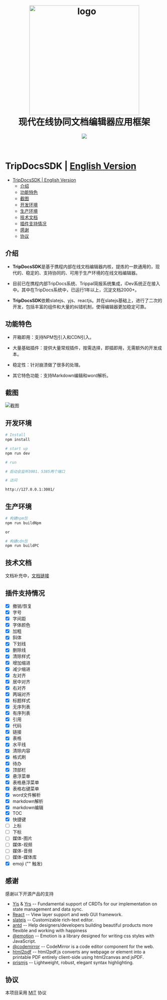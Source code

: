 <div align="center">

<h1 style="border-bottom: none">
     <img width="350" src="https://github.com/ctripcorp/tripdocs/raw/main/tripdocslogo.png" alt="logo" /><br />
   现代在线协同文档编辑器应用框架
    <br>
</h1>
<p align="center">
  <a href="https://join.slack.com/t/tripdocshq/shared_invite/zt-1p4dernsl-kJ0W4jFBGLMVnCD120PFlg">
    <img src="https://img.shields.io/badge/slack-tripdocs-brightgreen.svg?logo=slack">
  </a>
</p>
<br/>
</div>


# TripDocsSDK | [English Version](readme_en.md)

<!-- MarkdownTOC -->



- [TripDocsSDK | English Version](#tripdocssdk--english-version)
  - [介绍](#介绍)
  - [功能特色](#功能特色)
  - [截图](#截图)
  - [开发环境](#开发环境)
  - [生产环境](#生产环境)
  - [技术文档](#技术文档)
  - [插件支持情况](#插件支持情况)
  - [感谢](#感谢)
  - [协议](#协议)

<!-- /MarkdownTOC -->

## 介绍

+ **TripDocsSDK**是基于携程内部在线文档编辑器内核，提炼的一款通用的，现代的、稳定的、支持协同的、可用于生产环境的在线文档编辑器。

+ 目前已在携程内部TripDocs系统、Trippal简报系统集成，iDev系统正在接入中。其中在TripDocs系统中，已运行1年以上，沉淀文档2000+。

+ **TripDocsSDK**依赖slatejs、yjs、reactjs。并在slatejs基础上，进行了二次的开发，包括丰富的组件和大量的纠错机制，使得编辑器更加稳定可靠。

## 功能特色

- 开箱即用：支持NPM包引入和CDN引入。

- 大量基础插件：提供大量常规插件，按需选择，即插即用，无需额外的开发成本。

- 稳定性：针对崩溃做了很多的处理。

- 其它特色功能：支持Markdown编辑和word解析。

## 截图
![截图](https://github.com/ctripcorp/tripdocs/raw/main/tripdocs.png)

## 开发环境

```bash
# Install
npm install

# start up
npm run dev

# run 

# 启动会监听3001、5385两个端口

# 访问

http://127.0.0.1:3001/
```

## 生产环境

```bash
# 构建npm包
npm run buildNpm 

or

# 构建cdn包
npm run buildPC 
```

## 技术文档
文档补充中，[文档链接](https://ctripcorp.github.io/tripdocs/apiDocs.html)
## 插件支持情况


- [x] 撤销/恢复
- [x] 字号
- [x] 字间距
- [x] 字体颜色
- [x] 加粗
- [x] 斜体
- [x] 下划线
- [x] 删除线
- [x] 清除样式
- [x] 增加缩进
- [x] 减少缩进
- [x] 左对齐
- [x] 居中对齐
- [x] 右对齐
- [x] 两端对齐
- [x] 标题样式
- [x] 无序列表
- [x] 有序列表
- [x] 引用
- [x] 代码
- [x] 链接
- [x] 表格
- [x] 水平线
- [x] 清除内容
- [x] 格式刷
- [x] 待办
- [x] 顶部栏
- [x] 悬浮菜单
- [x] 表格悬浮菜单
- [x] 表格右键菜单
- [x] word文件解析
- [x] markdown解析
- [x] markdown编辑
- [x] TOC
- [x] 快捷键
- [ ] 上标
- [ ] 下标
- [ ] 媒体-图片
- [ ] 媒体-视频
- [ ] 媒体-音频
- [ ] 媒体-媒体库
- [x] emoji ("\" 触发)

## 感谢

感谢以下开源产品的支持

- [Yjs](https://github.com/yjs/yjs) & [Yrs](https://github.com/y-crdt/y-crdt) -- Fundamental support of CRDTs for our implementation on state management and data sync.
- [React](https://github.com/facebook/react) -- View layer support and web GUI framework.
- [slatejs](https://github.com/ianstormtaylor/slate) -- Customizable rich-text editor.
- [antd](https://ant.design/) -- Help designers/developers building beautiful products more flexible and working with happiness
- [@emotion](https://emotion.sh/docs/introduction) -- Emotion is a library designed for writing css styles with JavaScript.
- [@codemirror](https://codemirror.net/) -- CodeMirror is a code editor component for the web.
- [html2pdf](https://github.com/eKoopmans/html2pdf.js) -- html2pdf.js converts any webpage or element into a printable PDF entirely client-side using html2canvas and jsPDF.
- [prismjs](https://github.com/PrismJS/prism) -- Lightweight, robust, elegant syntax highlighting.

## 协议

本项目采用 [MIT](./License.md) 协议
